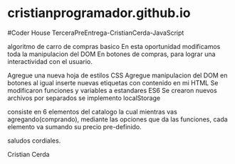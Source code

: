 # cristianprogramador.github.io

#Coder House 
TerceraPreEntrega-CristianCerda-JavaScript

algoritmo de carro de compras basico 
En esta oportunidad modificamos toda la manipulacion del DOM En botones de compras, para lograr una interactividad con el usuario.

Agregue una nueva hoja de estilos CSS 
Agregue manipulacion del DOM en botones al igual inserte nuevas etiquetas con contenido en mi HTML
Se modificaron funciones y variables a estandares ES6
Se crearon nuevos archivos por separados 
se implemento localStorage


consiste en 6 elementos del catalogo la cual mientras vas agregando(comprando), mediante las opciones que da las funciones, cada elemento va sumando su precio pre-definido.

saludos cordiales.

Cristian Cerda 
